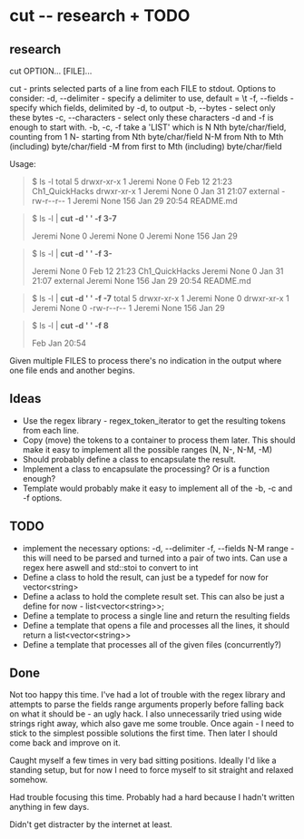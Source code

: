 # cut -- research + TODO

## research

cut OPTION... [FILE]...

cut - prints selected parts of a line from each FILE to stdout.
Options to consider:
    -d, --delimiter  - specify a delimiter to use, default = \t
    -f, --fields     - specify which fields, delimited by -d, to output
    -b, --bytes      - select only these bytes
    -c, --characters - select only these characters
-d and -f is enough to start with.
-b, -c, -f take a 'LIST' which is
    N       Nth byte/char/field, counting from 1
    N-      starting from Nth byte/char/field
    N-M     from Nth to Mth (including) byte/char/field
    -M      from first to Mth (including)  byte/char/field

Usage:

>$ ls -l
>total 5
>drwxr-xr-x 1 Jeremi None   0 Feb 12 21:23 Ch1_QuickHacks
>drwxr-xr-x 1 Jeremi None   0 Jan 31 21:07 external
>-rw-r--r-- 1 Jeremi None 156 Jan 29 20:54 README.md


>$ ls -l | **cut -d ' ' -f 3-7**
>
>Jeremi None   0
>Jeremi None   0
>Jeremi None 156 Jan 29

>$ ls -l | **cut -d ' ' -f 3-**
>
>Jeremi None   0 Feb 12 21:23 Ch1_QuickHacks
>Jeremi None   0 Jan 31 21:07 external
>Jeremi None 156 Jan 29 20:54 README.md

>$ ls -l | **cut -d ' ' -f -7**
>total 5
>drwxr-xr-x 1 Jeremi None   0
>drwxr-xr-x 1 Jeremi None   0
>-rw-r--r-- 1 Jeremi None 156 Jan 29

>$ ls -l | **cut -d ' ' -f 8**
>
>Feb
>Jan
>20:54


Given multiple FILES to process there's no indication in the output where one
file ends and another begins.


## Ideas

* Use the regex library - regex_token_iterator to get the resulting tokens from
each line.
* Copy (move) the tokens to a container to process them later.
This should make it easy to implement all the possible ranges (N, N-, N-M, -M)
* Should probably define a class to encapsulate the result.
* Implement a class to encapsulate the processing? Or is a function enough?
* Template would probably make it easy to implement all of the 
-b, -c and -f options.


## TODO

* implement the necessary options:
    -d, --delimiter
    -f, --fields N-M range - this will need to be parsed and turned into
    a pair of two ints.
    Can use a regex here aswell and std::stoi to convert to int
* Define a class to hold the result, can just be a typedef for now for vector\<string\>
* Define a aclass to hold the complete result set. This can also be just a define
for now - list\<vector\<string\>\>;
* Define a template to process a single line and return the resulting fields
* Define a template that opens a file and processes all the lines, it should return
a list\<vector\<string\>\>
* Define a template that processes all of the given files (concurrently?)


## Done
Not too happy this time. I've had a lot of trouble with the regex library and
attempts to parse the fields range arguments properly before falling back
on what it should be - an ugly hack. I also unnecessarily tried using wide strings
right away, which also gave me some trouble.
Once again - I need to stick to the simplest possible solutions the first time.
Then later I should come back and improve on it.

Caught myself a few times in very bad sitting positions. Ideally I'd like a
standing setup, but for now I need to force myself to sit straight and relaxed
somehow.

Had trouble focusing this time. Probably had a hard because I hadn't written
anything in few days.

Didn't get distracter by the internet at least.

